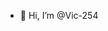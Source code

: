 - 👋 Hi, I’m @Vic-254

<!---
Vic-254/Vic-254 is a ✨ special ✨ repository because its `README.md` (this file) appears on your GitHub profile.
You can click the Preview link to take a look at your changes.
--->
